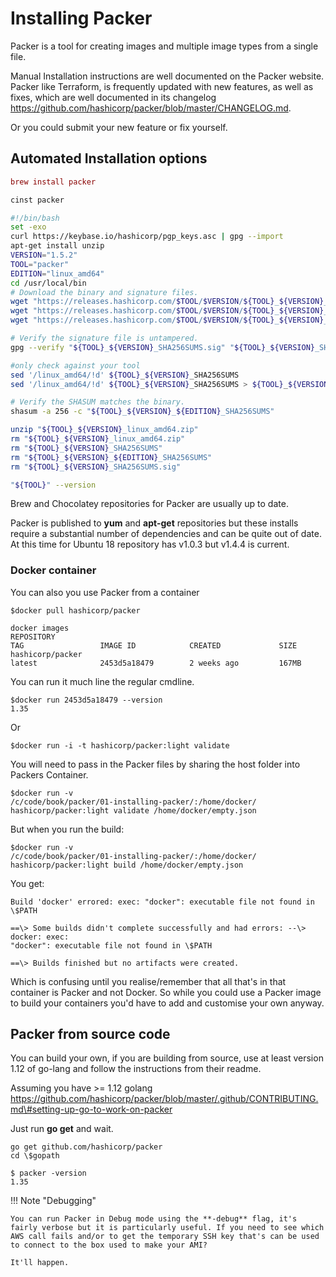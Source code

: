 # Installing Packer

Packer is a tool for creating images and multiple image types from a single file.

Manual Installation instructions are well documented on the Packer website.
Packer like Terraform, is frequently updated with new features, as well
as fixes, which are well documented in its changelog
<https://github.com/hashicorp/packer/blob/master/CHANGELOG.md>.

Or you could submit your new feature or fix yourself.

## Automated Installation options

```mac tab="mac"
brew install packer
```

```powershell tab="powershell"
cinst packer
```

```bash tab="linux"
#!/bin/bash
set -exo
curl https://keybase.io/hashicorp/pgp_keys.asc | gpg --import
apt-get install unzip
VERSION="1.5.2"
TOOL="packer"
EDITION="linux_amd64"
cd /usr/local/bin
# Download the binary and signature files.
wget "https://releases.hashicorp.com/$TOOL/$VERSION/${TOOL}_${VERSION}_${EDITION}.zip"
wget "https://releases.hashicorp.com/$TOOL/$VERSION/${TOOL}_${VERSION}_SHA256SUMS"
wget "https://releases.hashicorp.com/$TOOL/$VERSION/${TOOL}_${VERSION}_SHA256SUMS.sig"

# Verify the signature file is untampered.
gpg --verify "${TOOL}_${VERSION}_SHA256SUMS.sig" "${TOOL}_${VERSION}_SHA256SUMS"

#only check against your tool
sed '/linux_amd64/!d' ${TOOL}_${VERSION}_SHA256SUMS
sed '/linux_amd64/!d' ${TOOL}_${VERSION}_SHA256SUMS > ${TOOL}_${VERSION}_${EDITION}_SHA256SUMS

# Verify the SHASUM matches the binary.
shasum -a 256 -c "${TOOL}_${VERSION}_${EDITION}_SHA256SUMS"

unzip "${TOOL}_${VERSION}_linux_amd64.zip"
rm "${TOOL}_${VERSION}_linux_amd64.zip"
rm "${TOOL}_${VERSION}_SHA256SUMS"
rm "${TOOL}_${VERSION}_${EDITION}_SHA256SUMS"
rm "${TOOL}_${VERSION}_SHA256SUMS.sig"

"${TOOL}" --version
```

Brew and Chocolatey repositories for Packer are usually up to date.

Packer is published to **yum** and **apt-get** repositories but these installs
require a substantial number of dependencies and can be quite out of date. At this time for Ubuntu 18 repository has v1.0.3 but v1.4.4 is current.

### Docker container

You can also you use Packer from a container

```docker
$docker pull hashicorp/packer

docker images
REPOSITORY                                                             TAG                 IMAGE ID            CREATED             SIZE
hashicorp/packer                                                       latest              2453d5a18479        2 weeks ago         167MB
```

You can run it much line the regular cmdline.

```cli
$docker run 2453d5a18479 --version
1.35
```

Or

```cli
$docker run -i -t hashicorp/packer:light validate
```

You will need to pass in the Packer files by sharing the host folder into Packers Container.

```docker
$docker run -v
/c/code/book/packer/01-installing-packer/:/home/docker/
hashicorp/packer:light validate /home/docker/empty.json
```

But when you run the build:

```docker
$docker run -v
/c/code/book/packer/01-installing-packer/:/home/docker/
hashicorp/packer:light build /home/docker/empty.json
```

You get:

```cli
Build 'docker' errored: exec: "docker": executable file not found in
\$PATH

==\> Some builds didn't complete successfully and had errors: --\> docker: exec:
"docker": executable file not found in \$PATH

==\> Builds finished but no artifacts were created.
```

Which is confusing until you realise/remember that all that's in that container
is Packer and not Docker. So while you could use a Packer image to build your
containers you'd have to add and customise your own anyway.

## Packer from source code

You can build your own, if you are building from source, use at least version 1.12 of go-lang and follow the instructions from their readme.

Assuming you have \>= 1.12 golang
<https://github.com/hashicorp/packer/blob/master/.github/CONTRIBUTING.md\#setting-up-go-to-work-on-packer>

Just run **go get** and wait.

```golang
go get github.com/hashicorp/packer
cd \$gopath

$ packer -version
1.35
```

!!! Note "Debugging"

    You can run Packer in Debug mode using the **-debug** flag, it's fairly verbose but it is particularly useful. If you need to see which AWS call fails and/or to get the temporary SSH key that's can be used to connect to the box used to make your AMI?

    It'll happen.
